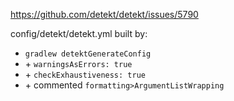 https://github.com/detekt/detekt/issues/5790

config/detekt/detekt.yml built by:
 * `gradlew detektGenerateConfig`
 * \+ `warningsAsErrors: true`
 * \+ `checkExhaustiveness: true`
 * \+ commented `formatting>ArgumentListWrapping`
